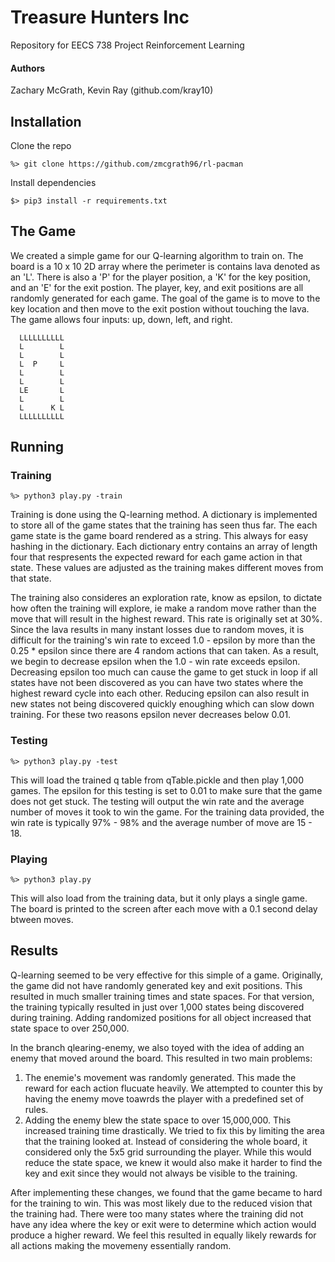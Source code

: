 # Treasure Hunters Inc
Repository for EECS 738 Project Reinforcement Learning

#### Authors
Zachary McGrath, Kevin Ray (github.com/kray10)

## Installation

Clone the repo
```
%> git clone https://github.com/zmcgrath96/rl-pacman
```

Install dependencies
```
$> pip3 install -r requirements.txt
```
## The Game
We created a simple game for our Q-learning algorithm to train on. The board is a 10 x 10 2D array where the perimeter is contains lava denoted as an 'L'. There is also a 'P' for the player position, a 'K' for the key position, and an 'E' for the exit postion. The player, key, and exit positions are all randomly generated for each game. The goal of the game is to move to the key location and then move to the exit postion without touching the lava. The game allows four inputs: up, down, left, and right.

```
  LLLLLLLLLL
  L        L
  L        L
  L  P     L
  L        L
  L        L
  LE       L
  L        L
  L      K L
  LLLLLLLLLL
```

## Running
### Training
```
%> python3 play.py -train
```
Training is done using the Q-learning method. A dictionary is implemented to store all of the game states that the training has seen thus far. The each game state is the game board rendered as a string. This always for easy hashing in the dictionary. Each dictionary entry contains an array of length four that respresents the expected reward for each game action in that state. These values are adjusted as the training makes different moves from that state.

The training also consideres an exploration rate, know as epsilon, to dictate how often the training will explore, ie make a random move rather than the move that will result in the highest reward. This rate is originally set at 30%. Since the lava results in many instant losses due to random moves, it is difficult for the training's win rate to exceed 1.0 - epsilon by more than the 0.25 * epsilon since there are 4 random actions that can taken. As a result, we begin to decrease epsilon when the 1.0 - win rate exceeds epsilon. Decreasing epsilon too much can cause the game to get stuck in loop if all states have not been discovered as you can have two states where the highest reward cycle into each other. Reducing epsilon can also result in new states not being discovered quickly enoughing which can slow down training. For these two reasons epsilon never decreases below 0.01.

### Testing
```
%> python3 play.py -test
```
This will load the trained q table from qTable.pickle and then play 1,000 games. The epsilon for this testing is set to 0.01 to make sure that the game does not get stuck. The testing will output the win rate and the average number of moves it took to win the game. For the training data provided, the win rate is typically 97% - 98% and the average number of move are 15 - 18.

### Playing
```
%> python3 play.py
```
This will also load from the training data, but it only plays a single game. The board is printed to the screen after each move with a 0.1 second delay btween moves.

## Results
Q-learning seemed to be very effective for this simple of a game. Originally, the game did not have randomly generated key and exit positions. This resulted in much smaller training times and state spaces. For that version, the training typically resulted in just over 1,000 states being discovered during training. Adding randomized positions for all object increased that state space to over 250,000. 

In the branch qlearing-enemy, we also toyed with the idea of adding an enemy that moved around the board. This resulted in two main problems:
1. The enemie's movement was randomly generated. This made the reward for each action flucuate heavily. We attempted to counter this by having the enemy move toawrds the player with a predefined set of rules.
2. Adding the enemy blew the state space to over 15,000,000. This increased training time drastically. We tried to fix this by limiting the area that the training looked at. Instead of considering the whole board, it considered only the 5x5 grid surrounding the player. While this would reduce the state space, we knew it would also make it harder to find the key and exit since they would not always be visible to the training.

After implementing these changes, we found that the game became to hard for the training to win. This was most likely due to the reduced vision that the training had. There were too many states where the training did not have any idea where the key or exit were to determine which action would produce a higher reward. We feel this resulted in equally likely rewards for all actions making the movemeny essentially random. 

